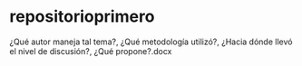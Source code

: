 # repositorioprimero
¿Qué autor maneja tal tema?, ¿Qué metodología utilizó?, ¿Hacia dónde llevó el nivel de discusión?, ¿Qué propone?.docx
